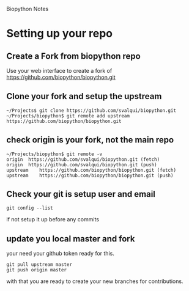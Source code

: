 Biopython Notes

# Setting up your repo

## Create a Fork from biopython repo

Use your web interface to create a fork of https://github.com/biopython/biopython.git

## Clone your fork and setup the upstream
```
~/Projects$ git clone https://github.com/svalqui/biopython.git
~/Projects/biopython$ git remote add upstream https://github.com/biopython/biopython.git
```
## check origin is your fork, not the main repo
```
~/Projects/biopython$ git remote -v
origin	https://github.com/svalqui/biopython.git (fetch)
origin	https://github.com/svalqui/biopython.git (push)
upstream	https://github.com/biopython/biopython.git (fetch)
upstream	https://github.com/biopython/biopython.git (push)
```
## Check your git is setup user and email
```
git config --list
```
if not setup it up before any commits

## update you local master and fork
your need your github token ready for this.
```
git pull upstream master
git push origin master
```
with that you are ready to create your new branches for contributions.
